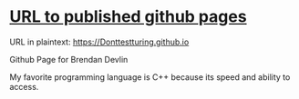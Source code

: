 # [URL to published github pages](https://donttestturing.github.io/)

URL in plaintext: https://Donttestturing.github.io

Github Page for Brendan Devlin

My favorite programming language is C++ because its speed and ability to access.
